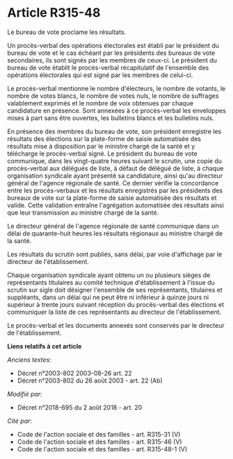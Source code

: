 # Article R315-48

Le bureau de vote proclame les résultats.

Un procès-verbal des opérations électorales est établi par le président du bureau de vote et le cas échéant par les
présidents des bureaux de vote secondaires, ils sont signés par les membres de ceux-ci. Le président du bureau de vote
établit le procès-verbal récapitulatif de l'ensemble des opérations électorales qui est signé par les membres de celui-ci.

Le procès-verbal mentionne le nombre d'électeurs, le nombre de votants, le nombre de votes blancs, le nombre de votes nuls,
le nombre de suffrages valablement exprimés et le nombre de voix obtenues par chaque candidature en présence. Sont annexées à
ce procès-verbal les enveloppes mises à part sans être ouvertes, les bulletins blancs et les bulletins nuls.

En présence des membres du bureau de vote, son président enregistre les résultats des élections sur la plate-forme de saisie
automatisée des résultats mise à disposition par le ministre chargé de la santé et y télécharge le procès-verbal signé. Le
président du bureau de vote communique, dans les vingt-quatre heures suivant le scrutin, une copie du procès-verbal aux
délégués de liste, à défaut de délégué de liste, à chaque organisation syndicale ayant présenté sa candidature, ainsi qu'au
directeur général de l'agence régionale de santé. Ce dernier vérifie la concordance entre les procès-verbaux et les résultats
enregistrés par les présidents des bureaux de vote sur la plate-forme de saisie automatisée des résultats et valide. Cette
validation entraîne l'agrégation automatisée des résultats ainsi que leur transmission au ministre chargé de la santé.

Le directeur général de l'agence régionale de santé communique dans un délai de quarante-huit heures les résultats régionaux
au ministre chargé de la santé.

Les résultats du scrutin sont publiés, sans délai, par voie d'affichage par le directeur de l'établissement.

Chaque organisation syndicale ayant obtenu un ou plusieurs sièges de représentants titulaires au comité technique
d'établissement à l'issue du scrutin sur sigle doit désigner l'ensemble de ses représentants, titulaires et suppléants, dans
un délai qui ne peut être ni inférieur à quinze jours ni supérieur à trente jours suivant réception du procès-verbal des
élections et communiquer la liste de ces représentants au directeur de l'établissement.

Le procès-verbal et les documents annexés sont conservés par le directeur de l'établissement.

**Liens relatifs à cet article**

_Anciens textes_:

  - Décret n°2003-802 2003-08-26 art. 22
  - Décret n°2003-802 du 26 août 2003 - art. 22 (Ab)

_Modifié par_:

  - Décret n°2018-695 du 2 août 2018 - art. 20

_Cité par_:

  - Code de l'action sociale et des familles - art. R315-31 (V)
  - Code de l'action sociale et des familles - art. R315-46 (V)
  - Code de l'action sociale et des familles - art. R315-48-1 (V)
